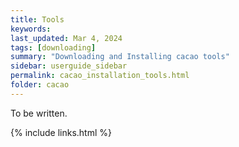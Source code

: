 ```yaml
---
title: Tools
keywords: 
last_updated: Mar 4, 2024
tags: [downloading]
summary: "Downloading and Installing cacao tools"
sidebar: userguide_sidebar
permalink: cacao_installation_tools.html
folder: cacao
---
```


To be written.


{% include links.html %}
